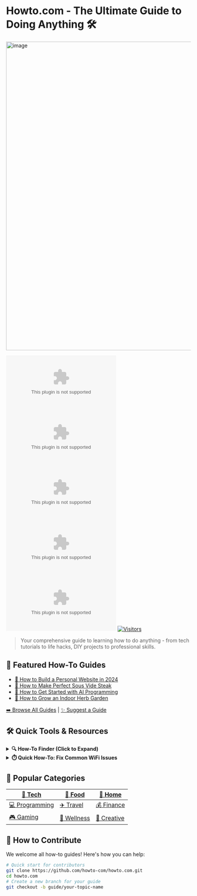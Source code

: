 # Howto.com - The Ultimate Guide to Doing Anything 🛠️

<img width="1600" height="840" alt="image" src="https://github.com/user-attachments/assets/1c3f8997-1384-43ba-8c39-7e4a614add71" />

[![GitHub stars](https://img.shields.io/github/stars/howto-com/howto.com?style=social)](https://github.com/howto-com/howto.com/stargazers) 
[![GitHub forks](https://img.shields.io/github/forks/howto-com/howto.com?style=social)](https://github.com/howto-com/howto.com/network/members) 
[![Contributors](https://img.shields.io/github/contributors/howto-com/howto.com)](https://github.com/howto-com/howto.com/graphs/contributors) 
[![License](https://img.shields.io/github/license/howto-com/howto.com)](https://github.com/howto-com/howto.com/blob/main/LICENSE)
[![Last Commit](https://img.shields.io/github/last-commit/howto-com/howto.com)](https://github.com/howto-com/howto.com/commits/main)
[![Visitors](https://api.visitorbadge.io/api/visitors?path=https://github.com/howto-com/howto.com&label=Visitors&labelColor=%23ffa500&countColor=%2337d67a)](https://visitorbadge.io/status?path=https://github.com/howto-com/howto.com)

> Your comprehensive guide to learning how to do anything - from tech tutorials to life hacks, DIY projects to professional skills.

## 🌟 Featured How-To Guides 

<!-- GUIDE-CAROUSEL:START -->
- [🚀 How to Build a Personal Website in 2024](guides/web-dev/personal-website.md)
- [🍳 How to Make Perfect Sous Vide Steak](guides/cooking/sous-vide-steak.md)
- [🤖 How to Get Started with AI Programming](guides/ai/ai-getting-started.md)
- [🌱 How to Grow an Indoor Herb Garden](guides/gardening/indoor-herbs.md)
<!-- GUIDE-CAROUSEL:END -->

[➡️ Browse All Guides](guides/) | [✨ Suggest a Guide](https://github.com/howto-com/howto.com/issues/new?template=guide-request.md)

## 🛠️ Quick Tools & Resources

<details>
<summary><b>🔍 How-To Finder (Click to Expand)</b></summary>
  
### I want to learn how to...
  
[💻 Tech & Programming](guides/tech) | [🍳 Cooking](guides/cooking) | [🛠 DIY](guides/diy)  
[🌿 Gardening](guides/gardening) | [💼 Career](guides/career) | [🏠 Home Improvement](guides/home)  
[✈️ Travel](guides/travel) | [🧘 Wellness](guides/wellness) | [🎨 Creative](guides/creative)
  
</details>

<details>
<summary><b>⏱️ Quick How-To: Fix Common WiFi Issues</b></summary>
  
1. Restart your router and modem
2. Check for ISP outages
3. Forget and reconnect to the network
4. Update network drivers
5. Try a different DNS server (like 8.8.8.8)
  
[📚 Full WiFi Troubleshooting Guide](guides/tech/wifi-troubleshooting.md)
</details>

## 🎯 Popular Categories

<!-- Use GitHub's emoji markup for visual appeal -->
| [📱 Tech](guides/tech) | [🍕 Food](guides/food) | [🏡 Home](guides/home) |
|----------------|--------------|--------------|
| [💻 Programming](guides/programming) | [✈️ Travel](guides/travel) | [💰 Finance](guides/finance) |
| [🎮 Gaming](guides/gaming) | [🧘 Wellness](guides/wellness) | [🎨 Creative](guides/creative) |

## 🤝 How to Contribute

We welcome all how-to guides! Here's how you can help:

```bash
# Quick start for contributors
git clone https://github.com/howto-com/howto.com.git
cd howto.com
# Create a new branch for your guide
git checkout -b guide/your-topic-name
